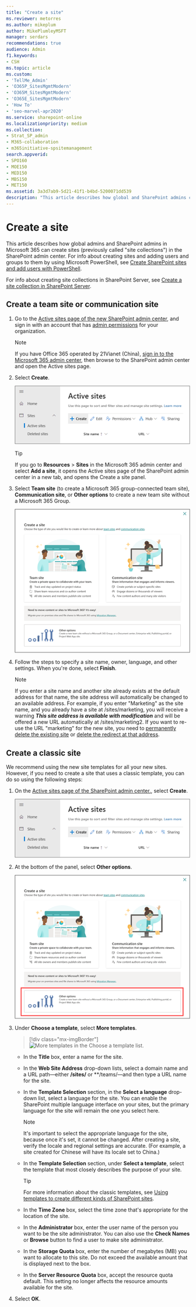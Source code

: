 ```yaml
---
title: "Create a site"
ms.reviewer: metorres
ms.author: mikeplum
author: MikePlumleyMSFT
manager: serdars
recommendations: true
audience: Admin
f1.keywords:
- CSH
ms.topic: article
ms.custom:
- 'TellMe_Admin'
- 'O365P_SitesMgmtModern'
- 'O365M_SitesMgmtModern'
- 'O365E_SitesMgmtModern'
- 'How To'
- 'seo-marvel-apr2020'
ms.service: sharepoint-online
ms.localizationpriority: medium
ms.collection:  
- Strat_SP_admin
- M365-collaboration
- m365initiative-spsitemanagement
search.appverid:
- SPO160
- MOE150
- MED150
- MBS150
- MET150
ms.assetid: 3a3d7ab9-5d21-41f1-b4bd-5200071dd539
description: "This article describes how global and SharePoint admins can create sites."
---
```


# Create a site

This article describes how global admins and SharePoint admins in Microsoft 365 can create sites (previously called "site collections") in the SharePoint admin center. For info about creating sites and adding users and groups to them by using Microsoft PowerShell, see [Create SharePoint sites and add users with PowerShell](/microsoft-365/enterprise/create-sharepoint-sites-and-add-users-with-powershell).
  
For info about creating site collections in SharePoint Server, see [Create a site collection in SharePoint Server](../SharePointServer/sites/create-a-site-collection.md).

## Create a team site or communication site
  
1. Go to the [Active sites page of the new SharePoint admin center](https://admin.microsoft.com/sharepoint?page=siteManagement&modern=true), and sign in with an account that has [admin permissions](./sharepoint-admin-role.md) for your organization.

    > [!NOTE]
    > If you have Office 365 operated by 21Vianet (China), [sign in to the Microsoft 365 admin center](https://go.microsoft.com/fwlink/p/?linkid=850627), then browse to the SharePoint admin center and open the Active sites page.

2. Select **Create**.

    ![The Create button on the Active sites page.](media/create-site-button.png)

    > [!TIP]
    > If you go to **Resources** > **Sites** in the Microsoft 365 admin center and select **Add a site**, it opens the Active sites page of the SharePoint admin center in a new tab, and opens the Create a site panel.  

3. Select **Team site** (to create a Microsoft 365 group-connected team site), **Communication site**, or **Other options** to create a new team site without a Microsoft 365 Group.

    ![The Create a site panel.](media/new-site-creation-admin.png)

4. Follow the steps to specify a site name, owner, language, and other settings. When you're done, select **Finish**.
 
    > [!NOTE]
    > If you enter a site name and another site already exists at the default address for that name, the site address will automatically be changed to an available address. For example, if you enter "Marketing" as the site name, and you already have a site at /sites/marketing, you will receive a warning ***This site address is available with modification*** and will be offered a new URL automatically at /sites/marketing2. If you want to re-use the URL "marketing" for the new site, you need to [permanently delete the existing site](delete-site-collection.md#permanently-delete-a-site) or [delete the redirect at that address](manage-site-redirects.md). 
    
 
## Create a classic site
<a name="__toc323551189_1"> </a>

We recommend using the new site templates for all your new sites. However, if you need to create a site that uses a classic template, you can do so using the following steps:  
  
1. On the [Active sites page of the SharePoint admin center.](https://admin.microsoft.com/sharepoint?page=siteManagement&modern=true), select **Create**.
    
    ![The Create button on the Active sites page.](media/create-site-button.png)
  
2. At the bottom of the panel, select **Other options**.

    ![Image of the site creation panel with admin controls highlighted.](media/new-site-admin-bottom.png)

3. Under **Choose a template**, select **More templates**. 

    > [!div class="mx-imgBorder"]
    > ![More templates in the Choose a template list.](https://user-images.githubusercontent.com/7239963/112038982-dfcb0680-8b19-11eb-9b78-d6bd375b86fa.png)

    - In the **Title** box, enter a name for the site. 
    
    - In the **Web Site Address** drop-down lists, select a domain name and a URL path—either **/sites/** or **/teams/—and then type a URL name for the site. 
    
    - In the **Template Selection** section, in the **Select a language** drop-down list, select a language for the site. You can enable the SharePoint multiple language interface on your sites, but the primary language for the site will remain the one you select here. 
    
      > [!NOTE]
      > It's important to select the appropriate language for the site, because once it's set, it cannot be changed. After creating a site, verify the locale and regional settings are accurate. (For example, a site created for Chinese will have its locale set to China.) 
  
    - In the **Template Selection** section, under **Select a template**, select the template that most closely describes the purpose of your site. 
    
      > [!TIP]
      > For more information about the classic templates, see [Using templates to create different kinds of SharePoint sites](https://support.office.com/article/449eccec-ff99-4cf3-b62e-dcfee37e8da4). 
  
    - In the **Time Zone** box, select the time zone that's appropriate for the location of the site. 
      
    - In the **Administrator** box, enter the user name of the person you want to be the site administrator. You can also use the **Check Names** or **Browse** button to find a user to make site administrator. 
      
    - In the **Storage Quota** box, enter the number of megabytes (MB) you want to allocate to this site. Do not exceed the available amount that is displayed next to the box. 
      
    - In the **Server Resource Quota** box, accept the resource quota default. This setting no longer affects the resource amounts available for the site. 
    
4. Select **OK**.
   
